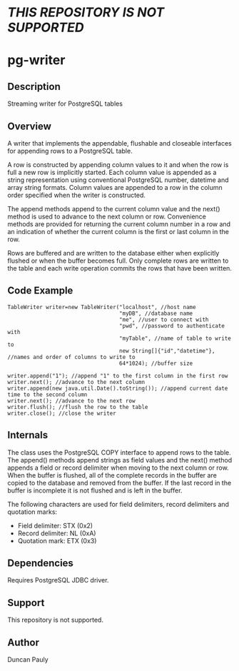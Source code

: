 # *THIS REPOSITORY IS NOT SUPPORTED*

# pg-writer

## Description

Streaming writer for PostgreSQL tables

## Overview

A writer that implements the appendable, flushable and closeable interfaces for appending rows to a PostgreSQL table.

A row is constructed by appending column values to it and when the row is full a new row is implicitly started. Each column value is appended as a string representation using conventional PostgreSQL number, datetime and array string formats. Column values are appended to a row in the column order specified when the writer is constructed.

The append methods append to the current column value and the next() method is used to advance to the next column 
or row. Convenience methods are provided for returning the current column number in a row and an indication
of whether the current column is the first or last column in the row.

Rows are buffered and are written to the database either when explicitly flushed or when
the buffer becomes full. Only complete rows are written to the table and each write operation
commits the rows that have been written.

## Code Example

    TableWriter writer=new TableWriter("localhost", //host name
                                       "myDB", //database name
                                       "me", //user to connect with
                                       "pwd", //password to authenticate with
                                       "myTable", //name of table to write to 
                                       new String[]{"id","datetime"}, //names and order of columns to write to
                                       64*1024); //buffer size
             
    writer.append("1"); //append "1" to the first column in the first row
    writer.next(); //advance to the next column
    writer.append(new java.util.Date().toString()); //append current date time to the second column 
    writer.next(); //advance to the next row
    writer.flush(); //flush the row to the table
    writer.close(); //close the writer
 
## Internals

The class uses the PostgreSQL COPY interface to append rows to the table. The append() methods append strings as field values and the 
next() method appends a field or record delimiter when moving to the next column or row. When the buffer is flushed, all of the
complete records in the buffer are copied to the database and removed from the buffer. If the last record in the buffer is incomplete
it is not flushed and is left in the buffer.

The following characters are used for field delimiters, record delimiters and quotation marks:

* Field delimiter: STX (0x2)
* Record delimiter: NL (0xA)
* Quotation mark: ETX (0x3)

## Dependencies

Requires PostgreSQL JDBC driver.

## Support

This repository is not supported.

## Author

Duncan Pauly
